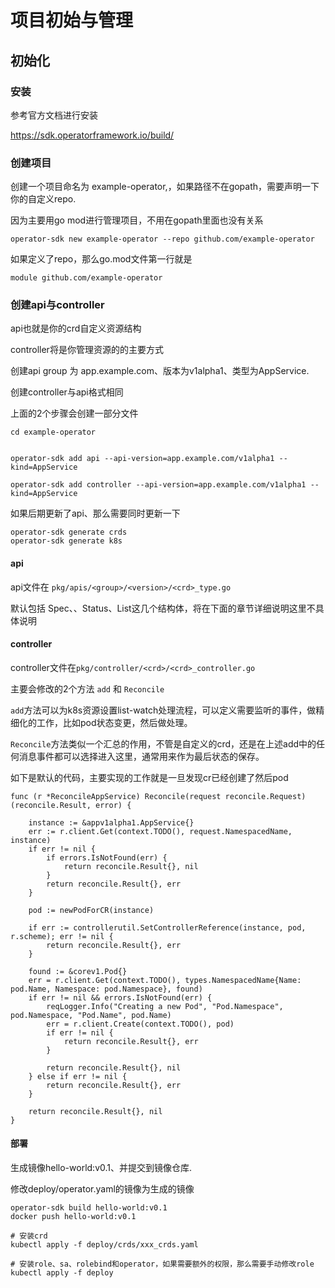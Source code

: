 # 项目初始与管理

## 初始化

### 安装

参考官方文档进行安装

https://sdk.operatorframework.io/build/

### 创建项目

创建一个项目命名为 example-operator,，如果路径不在gopath，需要声明一下你的自定义repo. 

因为主要用go mod进行管理项目，不用在gopath里面也没有关系

```
operator-sdk new example-operator --repo github.com/example-operator
```

如果定义了repo，那么go.mod文件第一行就是

```
module github.com/example-operator
```



### 创建api与controller

api也就是你的crd自定义资源结构

controller将是你管理资源的的主要方式



创建api group 为 app.example.com、版本为v1alpha1、类型为AppService.

创建controller与api格式相同

上面的2个步骤会创建一部分文件

```
cd example-operator


operator-sdk add api --api-version=app.example.com/v1alpha1 --kind=AppService

operator-sdk add controller --api-version=app.example.com/v1alpha1 --kind=AppService
```



如果后期更新了api、那么需要同时更新一下

```
operator-sdk generate crds
operator-sdk generate k8s
```

#### api

api文件在 `pkg/apis/<group>/<version>/<crd>_type.go`

默认包括 <crd>Spec、<crd>、<crd>Status、<crd>List这几个结构体，将在下面的章节详细说明这里不具体说明

#### controller

controller文件在`pkg/controller/<crd>/<crd>_controller.go`

主要会修改的2个方法 `add` 和 `Reconcile`

`add`方法可以为k8s资源设置list-watch处理流程，可以定义需要监听的事件，做精细化的工作，比如pod状态变更，然后做处理。

`Reconcile`方法类似一个汇总的作用，不管是自定义的crd，还是在上述add中的任何消息事件都可以选择进入这里，通常用来作为最后状态的保存。 



如下是默认的代码，主要实现的工作就是一旦发现cr已经创建了然后pod

```
func (r *ReconcileAppService) Reconcile(request reconcile.Request) (reconcile.Result, error) {

	instance := &appv1alpha1.AppService{}
	err := r.client.Get(context.TODO(), request.NamespacedName, instance)
	if err != nil {
		if errors.IsNotFound(err) {
			return reconcile.Result{}, nil
		}
		return reconcile.Result{}, err
	}

	pod := newPodForCR(instance)

	if err := controllerutil.SetControllerReference(instance, pod, r.scheme); err != nil {
		return reconcile.Result{}, err
	}

	found := &corev1.Pod{}
	err = r.client.Get(context.TODO(), types.NamespacedName{Name: pod.Name, Namespace: pod.Namespace}, found)
	if err != nil && errors.IsNotFound(err) {
		reqLogger.Info("Creating a new Pod", "Pod.Namespace", pod.Namespace, "Pod.Name", pod.Name)
		err = r.client.Create(context.TODO(), pod)
		if err != nil {
			return reconcile.Result{}, err
		}

		return reconcile.Result{}, nil
	} else if err != nil {
		return reconcile.Result{}, err
	}

	return reconcile.Result{}, nil
}
```



#### 部署

生成镜像hello-world:v0.1、并提交到镜像仓库.

修改deploy/operator.yaml的镜像为生成的镜像

```
operator-sdk build hello-world:v0.1
docker push hello-world:v0.1

# 安装crd
kubectl apply -f deploy/crds/xxx_crds.yaml

# 安装role、sa、rolebind和operator，如果需要额外的权限，那么需要手动修改role
kubectl apply -f deploy

```






